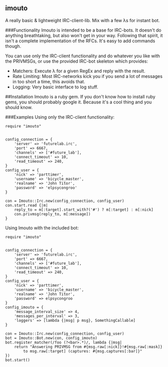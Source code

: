 ## imouto
A really basic &amp; lightweight IRC-client-lib. Mix with a few λs for instant bot.


###Functionality
Imouto is intended to be a base for IRC-bots. It doesn't do anything breathtaking, but also won't get in your way.
Following that spirit, it isn't a complete implementation of the RFCs. It's easy to add commands though.

You can use only the IRC-client functionality and do whatever you like with the PRIVMSGs,
or use the provided IRC-bot skeleton which provides:
- Matchers: Execute λ for a given RegEx and reply with the result.
- Rate Limiting: Most IRC-networks kick you if you send a lot of messages in too short a time, this avoids that. 
- Logging: Very basic interface to log stuff.

##Installation
Imouto is a ruby gem. If you don't know how to install ruby gems, you should probably google it.
Because it's a cool thing and you should know.

###Examples
Using only the IRC-client functionality:

	require "imouto"
	
	
	config_connection = {
		'server' => 'futurelab.irc',
		'port' => 6667,
		'channels' => ['#future_lab'],
		'connect_timeout' => 10,
		'read_timeout' => 240,
	}
	config_user = {
		'nick' => 'parttimer',
		'username' => 'bicycle_master',
		'realname' => 'John Titor',
		'password' => 'elpsycongroo'
	}
	
	con = Imouto::Irc.new(config_connection, config_user)
	con.start.read {|m|
		reply_to = m[:target].start_with?('#') ? m[:target] : m[:nick]
		con.privmsg(reply_to, m[:message])
	}

Using Imouto with the included bot:

	require "imouto"
	
	
	config_connection = {
		'server' => 'futurelab.irc',
		'port' => 6667,
		'channels' => ['#future_lab'],
		'connect_timeout' => 10,
		'read_timeout' => 240,
	}
	config_user = {
		'nick' => 'parttimer',
		'username' => 'bicycle_master',
		'realname' => 'John Titor',
		'password' => elpsycongroo
	}
	config_imouto = {
		'message_interval_size' => 4,
		'messages_per_interval' => 3,
		'loggers' => [lambda {|msg| p msg}, SomethingCallable]	
	}
	
	con = Imouto::Irc.new(config_connection, config_user)
	bot = Imouto::Bot.new(con, config_imouto)
	bot.register_matcher(/foo (?<bar>.*)/, lambda {|msg|
		return "Answering PRIVMSG from #{msg.raw[:nick]}!#{msg.raw[:mask]}
			to msg.raw[:target] (captures: #{msg.captures[:bar]}"
	})
	bot.start()

